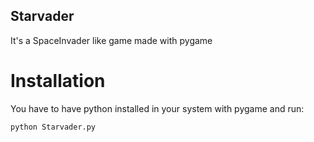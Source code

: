 ## Starvader
It's a SpaceInvader like game made with pygame

# Installation
You have to have python installed in your system with pygame and run:

`python Starvader.py`
